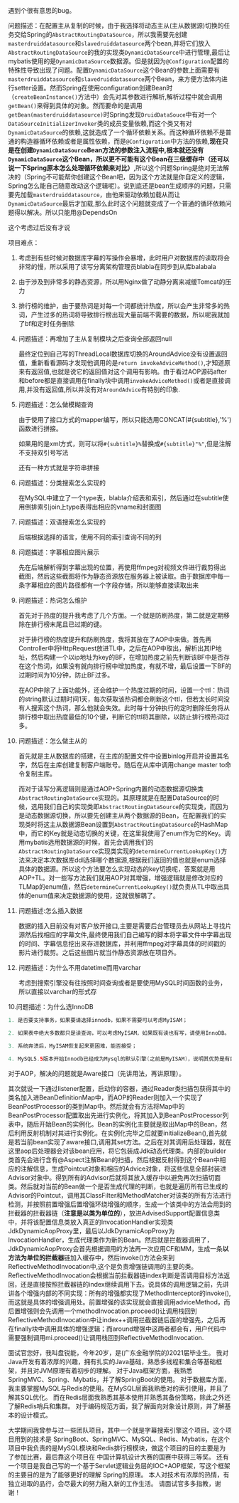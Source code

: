 遇到个很有意思的bug。

问题描述：在配置主从复制的时候，由于我选择将动态主从(主从数据源)切换的任务交给Spring的`AbstractRoutingDataSource`，所以我需要先创建`masterdruiddatasource`和`slavedruiddatasource`两个bean,并将它们放入`AbstractRoutingDataSource`的我的实现类`DynamicDataSource`中进行管理,最后让mybatis使用的是`DynamicDataSource`数据源。但是就因为`@Configuration`配置的特殊性导致出现了问题。配置`DynamicDataSource`这个Bean的参数上面需要有`masterdruiddatasource`和`slavedruiddatasource`两个Bean，来方便方法体内进行setter设置。然而Spring在使用configuration创建Bean时（`createBeanInstance()`方法中）会先对其参数进行解析,解析过程中就会调用`getBean()`来得到具体的对象。然而要命的是调用`getBean(masterdruiddatasource)`时Spring发现`DruidDataSouce`中有对一个`DataSourceInitializerInvoker`类的成员变量依赖,而这个类又有对`DynamicDataSource`的依赖,这就造成了一个循环依赖关系。而这种循环依赖不是普通的构造器循环依赖或者是属性依赖，而是`@Configuration`中方法的依赖,**现在只是在创建`DynamicDataSource`Bean方法的参数注入流程中,根本就还没有`DynamicDataSource`这个Bean，所以更不可能有这个Bean在三级缓存中（还可以说一下Spring原本怎么处理循环依赖来对比）**,所以这个问题Spring是绝对无法解决的（Spring不可能帮你创建这个Bean吧，因为这个方法就是你自定义的逻辑，Spring怎么能自己随意改动这个逻辑呢）。说到底还是bean生成顺序的问题，只需要先加载`masterdruiddatasource`，由他来驱动依赖加载从而让`DynamicDataSource`最后才加载,那么此时这个问题就变成了一个普通的循环依赖问题得以解决。所以只能用@DependsOn



这个考虑过后没有才说

项目难点：

1. 考虑到有些时候对数据库字幕的写操作会暴增，此时用户对数据库的读取将会非常的慢，所以采用了读写分离架构管理员blabla在同步到从库balabala
2. 由于涉及到非常多的静态资源，所以用Nginx做了动静分离来减缓Tomcat的压力
3. 排行榜的维护，由于要热词是对每一个词都统计热度，所以会产生非常多的热词，产生过多的热词将导致排行榜出现大量前端不需要的数据，所以呢我就加了bf和定时任务删除





1. 问题描述：再增加了主从复制模块之后查询全部返回null

   最终定位到自己写的ThreadLocal数据库切换的AroundAdvice没有设置返回值，重新看看源码才发现他调用的是`return invokeAdviceMethod()`,才知道原来有返回值,也就是说它的返回值对这个调用有影响。由于看过AOP源码after和before都是直接调用在finally块中调用`invokeAdviceMethod()`或者是直接调用,并没有返回值,所以并没有对`AroundAdvice`有特别的印象.

2. 问题描述：怎么做模糊查询

   由于使用了接口方式的mapper编写，所以只能选用CONCAT(#{subtitle},'%')函数进行拼接。

   如果用的是xml方式，则可以将`#{subtitle}%`替换成`#{subtitle}"%"`,但是注解不支持双引号写法

   还有一种方式就是字符串拼接

3. 问题描述：分类搜索怎么实现的

   在MySQL中建立了一个type表，blabla介绍表和索引，然后通过在subtitle使用倒排索引join上type表得出相应的vname和封面图

4. 问题描述：双语搜索怎么实现的

   后端根据选择的语言，使用不同的索引查询不同的列

5. 问题描述：字慕相应图片展示

   先在后端解析得到字幕出现的位置，再使用ffmpeg对视频文件进行裁剪得出截图，然后这些截图将作为静态资源放在服务器上被读取。由于数据库中每一条字幕相应的图片路径都有一个字段存储，所以能够直接读取出来

6. 问题描述：热词怎么维护

   首先对于热度的提升我考虑了几个方面。一个就是防刷热度，第二就是定期移除在排行榜末尾且已过期的键。

   对于排行榜的热度提升和防刷热度，我将其放在了AOP中来做。首先再Controller中将HttpRequest放进TL中，之后在AOP中取出，解析出其IP地址，然后构建一个以ip地址为key的BF，在增加热度之前先判断该BF中是否存在这个热词，如果没有就向排行榜中增加热度，有就不增，最后设置一下BF的过期时间为10分钟，防止BF过多。

   在AOP中除了上面功能外，还会维护一个热度过期的时间，设置一个ttl：热词的string默认过期时间1天，每次获取该热词都会刷新这个ttl，但若太长时间没有人搜索这个热词，那么他就会失效。此时每十分钟执行的定时删除任务将从排行榜中取出热度最低的10个键，判断它的ttl将其删除，以防止排行榜热词过多。

7. 问题描述：怎么做主从的

   首先就是主从数据库的搭建，在主库的配置文件中设置binlog开启并设置其名字，然后在主库创建复制客户端账号。随后在从库中调用change master to命令复制主库。

   而对于读写分离逻辑则是通过AOP+Spring内置的动态数据源切换类`AbstractRoutingDataSource`实现的。其原理就是在配置DataSource的时候，选用我们自己的实现类即`AbstractRoutingDataSource`的实现类，而因为是动态数据源切换，所以要先创建主从两个数据源的Bean，在配置我们的实现类时将这主从数据源Bean设置到`AbstractRoutingDataSource`的HashMap中，而它的Key就是动态切换的关键，在这里我使用了enum作为它的Key。调用mybatis选用数据源的时候，首先会调用我们的`AbstractRoutingDataSource`实现类实现的`determineCurrentLookupKey()`方法来决定本次数据库ddl选择哪个数据源,根据我们返回的值也就是enum选择具体的数据源。所以这个方法要怎么实现动态的key切换呢，答案就是用AOP+TL。对一些写方法我们就用AOP对其增强，增强逻辑就是修改对应的TLMap的enum值，然后`determineCurrentLookupKey()`就负责从TL中取出具体的enum值来决定数据源的使用，这就很解耦了。

8. 问题描述:怎么插入数据

   数据的插入目前没有对客户放开接口,主要是需要后台管理员去从网站上寻找片源然后找相应的字幕文件,最终使用我们自己编写的脚本将字幕文件中字幕出现的时间、字幕信息挖出来存进数据库，并利用ffmpeg对字幕具体的时间戳的影片进行裁剪。之后这些图片就当作静态资源放在项目外。

9. 问题描述：为什么不用datetime而用varchar

   考虑到搜索引擎没有往按照时间查询或者是要使用MySQL时间函数的业务，所以直接以varchar的形式存
   

 10.问题描述：为什么选InnoDB

```java
1. 是否要支持事务，如果要请选择innodb，如果不需要可以考虑MyISAM；

2. 如果表中绝大多数都只是读查询，可以考虑MyISAM，如果既有读也有写，请使用InnoDB。

3. 系统奔溃后，MyISAM恢复起来更困难，能否接受；

4. MySQL5.5版本开始Innodb已经成为Mysql的默认引擎(之前是MyISAM)，说明其优势是有目共睹的，如果你不知道用什么，那就用InnoDB，至少不会差。
```



对于AOP，解决的问题就是Aware接口（先讲用法，再讲原理）。

其次就说一下通过listener配置，启动你的容器，通过Reader类扫描包获得其中的类名加入进BeanDefinitionMap中，而AOP的Reader则加入一个实现了BeanPostProcessor的类到Map中。然后就会有方法将Map中的BeanPostProcessor配置取出先进行实例化，将其加入到BeanPostProcessor列表中，随后开始Bean的实例化。Bean的实例化主要就是取出Map中的Bean，然后利用反射机制对其进行实例化。在实例化完毕之后就要initializeBean(),首先就是若当前bean实现了aware接口,调用其set方法。之后在对其调用后处理器，就在这里aop后处理器会对该bean应用，将它包装成Jdk动态代理类。内部的builder类首先会进行含有@Aspect注解Bean的扫描，然后根据反射得到这个Bean中相应的注解信息，生成Pointcut对象和相应的Advice对象，将这些信息全部封装进Advisor对象中。得到所有的Advisor后就将其放入缓存中以避免再次扫描切面类。然后就对当前的Bean做一个是否生成代理的判断，也就是遍历所有已生成的Advisor的Pointcut，调用其ClassFilter和MethodMatcher对该类的所有方法进行检测，并按照前置增强后置增强环绕增强的顺序，生成一个该类中的方法会用到的拦截器的拦截器链（**注意是以类为单位的**），放进AdvisedSupport配置信息类中，并将该配置信息类放入真正的InvocationHandler实现类JdkDynamicAopProxy里，最后以JdkDynamicAopProxy为InvocationHandler，生成代理类作为新的Bean。然后就是拦截器调用了，JdkDynamicAopProxy会首先根据调用的方法再一次应用CF和MM，生成一条**以方法为单位的拦截器**链加入缓存中，然后invoke()方法会来到ReflectiveMethodInvocation中,这个是负责增强链调用的主要的类。ReflectiveMethodInvocation会根据当前拦截器链index判断是否调用目标方法返回，还是直接按照拦截器链的index继续调用下去。说具体的调用逻辑之前，先讲讲各个增强内部的不同实现：所有的增强都实现了MethodInterceptor的invoke(),而这就是具体的增强调用处。前置增强的该实现就会直接调用adviceMethod，而后置增强则会先调用一个methodInvocation.proceed()让调用栈回到ReflectiveMethodInvocation中让index++调用拦截器链后面的增强先，之后再在finally块中调用具体的增强逻辑；而around增强中这两者都会有，用户代码中需要强制调用mi.proceed()让调用栈回到ReflectiveMethodInvocation.																																				





面试官您好，我叫盘锐能，今年20岁，是(广东金融学院的)2021届毕业生。
我对Java开发有着浓厚的兴趣，拥有扎实的Java基础，熟悉多线程和集合等基础框架，并且对JVM原理有着初步的理解。
对于Java框架方面，我熟悉SpringMVC、Spring、Mybatis，并了解SpringBoot的使用。
对于数据库方面，我主要掌握MySQL与Redis的使用。在MySQL层面我熟悉对的索引使用，并且了解其SQL优化。
而在Redis层面我熟悉其基本使用并熟悉其备份策略，除此之外还了解Redis哨兵和集群。
对于编码规范方面，我了解面向对象设计原则，并了解基本的设计模式。

大学期间我曾参与过一些团队项目，其中一个就是字幕搜索引擎这个项目。这个项目用到的技术是
SpringBoot、SpringMVC、MySQL、Redis、Mybatis，在这个项目中我负责的是MySQL模块和Redis排行榜模块，做这个项目的目的主要是为了参加比赛，最后靠这个项目在
中国计算机设计大赛的国赛中获得三等奖。
还有一个项目是我自己写的一个基于Servlet逻辑业务层的IOC+AOP框架，写这个框架的主要目的是为了能够更好的理解
Spring的原理。
本人对技术有浓厚的热情，有独立进取的品行，会尽最大的努力融入新的工作生活。
请面试官多多指教，谢谢！